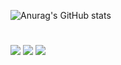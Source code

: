 ![Anurag's GitHub stats](https://github-readme-stats.vercel.app/api?username=BatteryB&show_icons=true&theme=darcula)

#
<a href="https://snowy-march-9f6.notion.site/f849ad75b5b04015927f7eeeda5f9a93?pvs=4" target="_blank"><img src="https://img.shields.io/badge/Notion-000000?style=for-the-badge&logo=Notion&logoColor=white"/></a>
<a href="https://github.com/BatteryB" target="_blank"><img src="https://img.shields.io/badge/GitHub-512BD4?style=for-the-badge&logo=GitHub&logoColor=white"/></a>
<a href="https://discord.com/oauth2/authorize?client_id=1221073707242491956&permissions=8&scope=bot" target="_blank"><img src="https://img.shields.io/badge/Invite BatteryFishingBot-512BD4?style=for-the-badge&logo=discord&logoColor=white"/></a>
